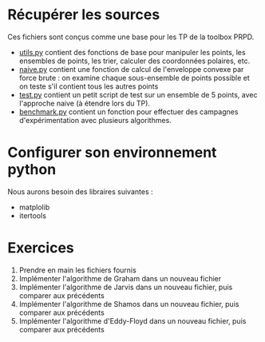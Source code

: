 # Récupérer les sources

Ces fichiers sont conçus comme une base pour les TP de la toolbox PRPD.
+ [utils.py](utils.py) contient des fonctions de base pour manipuler les points, les ensembles de points, les trier, calculer des coordonnées polaires, etc.
+ [naive.py](naive.py) contient une fonction de calcul de l'enveloppe convexe par force brute : on examine chaque sous-ensemble de points possible et on teste s'il contient tous les autres points
+ [test.py](test.py) contient un petit script de test sur un ensemble de 5 points, avec l'approche naive (à étendre lors du TP).
+ [benchmark.py](benchmark.py) contient un fonction pour effectuer des campagnes d'expérimentation avec plusieurs algorithmes.

# Configurer son environnement python

Nous aurons besoin des libraires suivantes :
+ matplolib
+ itertools

# Exercices

1. Prendre en main les fichiers fournis
2. Implémenter l'algorithme de Graham dans un nouveau fichier 
3. Implémenter l'algorithme de Jarvis dans un nouveau fichier, puis comparer aux précédents
4. Implémenter l'algorithme de Shamos dans un nouveau fichier, puis comparer aux précédents
5. Implémenter l'algorithme d'Eddy-Floyd dans un nouveau fichier, puis comparer aux précédents

